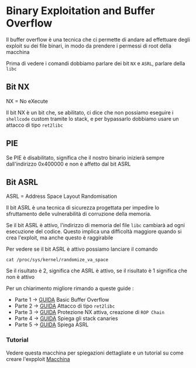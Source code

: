 # Binary Exploitation and Buffer Overflow

Il buffer overflow è una tecnica che ci permette di andare ad effettuare degli exploit su dei file binari, in modo da prendere i permessi di root della macchina

Prima di vedere i comandi dobbiamo parlare dei bit `NX` e `ASRL`, parlare della `libc`

## Bit NX

NX = No eXecute 

Il bit NX è un bit che, se abilitato, ci dice che non possiamo eseguire i `shellcode` custom tramite lo stack, e per bypassarlo dobbiamo usare un attacco di tipo `ret2libc` 

## PIE

Se PIE è disabilitato, significa che il nostro binario inizierà sempre dall'indirizzo 0x400000 e non è affetto dal bit ASRL

## Bit ASRL

ASRL = Address Space Layout Randomisation

Il bit ASRL è una tecnica di sicurezza progettata per impedire lo sfruttamento delle vulnerabilità di corruzione della memoria.

Se il bit ASRL è attivo, l'indirizzo di memoria del file `libc` cambiarà ad ogni esecuzione del codice.
Questo implica una difficoltà maggiore quando si crea l'exploit, ma anche questo è raggirabile

Per vedere se il bit ASRL è attivo possiamo lanciare il comando

```shell 
cat /proc/sys/kernel/randomize_va_space 
```

Se il risultato è 2, significa che ASRL è attivo, se il risultato è 1 significa che non è attivo

Per un chiarimento migliore rimando a queste guide :
- Parte 1 -> [GUIDA](https://valsamaras.medium.com/introduction-to-x64-linux-binary-exploitation-part-1-14ad4a27aeef) Basic Buffer Overflow
- Parte 2 -> [GUIDA](https://valsamaras.medium.com/introduction-to-x64-binary-exploitation-part-2-return-into-libc-c325017f465) Attacco di tipo `ret2libc`
- Parte 3 -> [GUIDA](https://valsamaras.medium.com/introduction-to-x64-linux-binary-exploitation-part-3-rop-chains-3cdcf17e8826) Protezione NX attiva, creazione di `ROP Chain`
- Parte 4 -> [GUIDA](https://valsamaras.medium.com/introduction-to-x64-linux-binary-exploitation-part-4-stack-canaries-e9b6dd2c3127) Spiega gli stack canaries
- Parte 5 -> [GUIDA](https://valsamaras.medium.com/introduction-to-x64-linux-binary-exploitation-part-5-aslr-394d0dc8e4fb) Spiega ASRL

### Tutorial

Vedere questa macchina per spiegazioni dettagliate e un tutorial su come creare l'expploit [Macchina](https://tryhackme.com/r/room/ret2libc)
